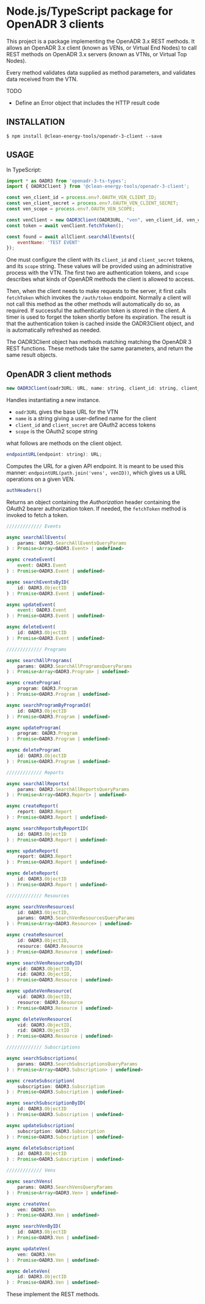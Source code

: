 # Node.js/TypeScript package for OpenADR 3 clients

This project is a package implementing the OpenADR 3.x REST methods.  It allows an OpenADR 3.x client (known as VENs, or Virtual End Nodes) to call REST methods on OpenADR 3.x servers (known as VTNs, or Virtual Top Nodes).

Every method validates data supplied as method parameters, and validates data received from the VTN.

TODO

* Define an Error object that includes the HTTP result code

## INSTALLATION

```shell
$ npm install @clean-energy-tools/openadr-3-client --save
```

## USAGE

In TypeScript:

```js
import * as OADR3 from 'openadr-3-ts-types';
import { OADR3Client } from '@clean-energy-tools/openadr-3-client';

const ven_client_id = process.env?.OAUTH_VEN_CLIENT_ID;
const ven_client_secret = process.env?.OAUTH_VEN_CLIENT_SECRET;
const ven_scope = process.env?.OAUTH_VEN_SCOPE;

const venClient = new OADR3Client(OADR3URL, "ven", ven_client_id, ven_client_secret, ven_scope);
const token = await venClient.fetchToken();

const found = await allClient.searchAllEvents({
    eventName: 'TEST EVENT'
});
```

One must configure the client with its `client_id` and `client_secret` tokens, and its `scope` string.  These values will be provided using an administrative process with the VTN.  The first two are authentication tokens, and `scope` describes what kinds of OpenADR methods the client is allowed to access.

Then, when the client needs to make requests to the server, it first calls `fetchToken` which invokes the `/auth/token` endpoint.  Normally a client will not call this method as the other methods will automatically do so, as required.  If successful the authentication token is stored in the client.  A timer is used to forget the token shortly before its expiration.  The result is that the authentication token is cached inside the OADR3Client object, and is automatically refreshed as needed.

The OADR3Client object has methods matching matching the OpenADR 3 REST functions.  These methods take the same parameters, and return the same result objects.

## OpenADR 3 client methods

```js
new OADR3Client(oadr3URL: URL, name: string, client_id: string, client_secret: string, scope?: string)
```

Handles instantiating a new instance.

* `oadr3URL` gives the base URL for the VTN
* `name` is a string giving a user-defined name for the client
* `client_id` and `client_secret` are OAuth2 access tokens
* `scope` is the OAuth2 scope string

what follows are methods on the client object.

```js
endpointURL(endpoint: string): URL;
```

Computes the URL for a given API endpoint.  It is meant to be used this manner: `endpointURL(path.join('vens', venID))`, which gives us a URL operations on a given VEN.

```js
authHeaders()
```

Returns an object containing the _Authorization_ header containing the OAuth2 bearer authorization token.  If needed, the `fetchToken` method is invoked to fetch a token.

```js
///////////// Events

async searchAllEvents(
    params: OADR3.SearchAllEventsQueryParams
) : Promise<Array<OADR3.Event> | undefined>

async createEvent(
    event: OADR3.Event
) : Promise<OADR3.Event | undefined>

async searchEventsByID(
    id: OADR3.ObjectID
) : Promise<OADR3.Event | undefined>

async updateEvent(
    event: OADR3.Event
) : Promise<OADR3.Event | undefined>

async deleteEvent(
    id: OADR3.ObjectID
) : Promise<OADR3.Event | undefined>

///////////// Programs

async searchAllPrograms(
    params: OADR3.SearchAllProgramsQueryParams
) : Promise<Array<OADR3.Program> | undefined>

async createProgram(
    program: OADR3.Program
) : Promise<OADR3.Program | undefined>

async searchProgramByProgramId(
    id: OADR3.ObjectID
) : Promise<OADR3.Program | undefined>

async updateProgram(
    program: OADR3.Program
) : Promise<OADR3.Program | undefined>

async deleteProgram(
    id: OADR3.ObjectID
) : Promise<OADR3.Program | undefined>

///////////// Reports

async searchAllReports(
    params: OADR3.SearchAllReportsQueryParams
) : Promise<Array<OADR3.Report> | undefined>

async createReport(
    report: OADR3.Report
) : Promise<OADR3.Report | undefined>

async searchReportsByReportID(
    id: OADR3.ObjectID
) : Promise<OADR3.Report | undefined>

async updateReport(
    report: OADR3.Report
) : Promise<OADR3.Report | undefined>

async deleteReport(
    id: OADR3.ObjectID
) : Promise<OADR3.Report | undefined>

///////////// Resources

async searchVenResources(
    id: OADR3.ObjectID,
    params: OADR3.SearchVenResourcesQueryParams
) : Promise<Array<OADR3.Resource> | undefined>

async createResource(
    id: OADR3.ObjectID,
    resource: OADR3.Resource
) : Promise<OADR3.Resource | undefined>

async searchVenResourceByID(
    vid: OADR3.ObjectID,
    rid: OADR3.ObjectID,
) : Promise<OADR3.Resource | undefined>

async updateVenResource(
    vid: OADR3.ObjectID,
    resource: OADR3.Resource
) : Promise<OADR3.Resource | undefined>

async deleteVenResource(
    vid: OADR3.ObjectID, 
    rid: OADR3.ObjectID
) : Promise<OADR3.Resource | undefined>

///////////// Subscriptions

async searchSubscriptions(
    params: OADR3.SearchSubscriptionsQueryParams
) : Promise<Array<OADR3.Subscription> | undefined>

async createSubscription(
    subscription: OADR3.Subscription
) : Promise<OADR3.Subscription | undefined>

async searchSubscriptionByID(
    id: OADR3.ObjectID
) : Promise<OADR3.Subscription | undefined>

async updateSubscription(
    subscription: OADR3.Subscription
) : Promise<OADR3.Subscription | undefined>

async deleteSubscription(
    id: OADR3.ObjectID
) : Promise<OADR3.Subscription | undefined>

///////////// Vens

async searchVens(
    params: OADR3.SearchVensQueryParams
) : Promise<Array<OADR3.Ven> | undefined>

async createVen(
    ven: OADR3.Ven
) : Promise<OADR3.Ven | undefined>

async searchVenByID(
    id: OADR3.ObjectID
) : Promise<OADR3.Ven | undefined>

async updateVen(
    ven: OADR3.Ven
) : Promise<OADR3.Ven | undefined>

async deleteVen(
    id: OADR3.ObjectID
) : Promise<OADR3.Ven | undefined>
```

These implement the REST methods.

